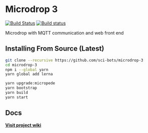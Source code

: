 # Microdrop 3

[![Build Status](https://travis-ci.org/sci-bots/microdrop-3.svg?branch=master)](https://travis-ci.org/sci-bots/microdrop-3)
[![Build status](https://ci.appveyor.com/api/projects/status/am9mpa48m038s7ec?svg=true)](https://ci.appveyor.com/project/SciBots/microdrop-3)


Microdrop with MQTT communication and web front end

## Installing From Source (Latest)

```sh
git clone --recursive https://github.com/sci-bots/microdrop-3
cd microdrop-3
npm i --global yarn
yarn global add lerna

yarn upgrade:micropede
yarn bootstrap
yarn build
yarn start
```

## Docs

**[Visit project wiki](https://github.com/sci-bots/microdrop-3/wiki)**
